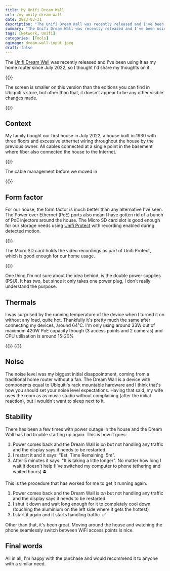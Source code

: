 ```yaml
---
title: My Unifi Dream Wall
url: /my-unify-dream-wall
date: 2023-03-31
description: "The Unifi Dream Wall was recently released and I've been using it as my home router since July 2022, so I thought I'd share my thoughts on it."
summary: "The Unifi Dream Wall was recently released and I've been using it as my home router since July 2022, so I thought I'd share my thoughts on it."
tags: [Network, Unifi]
categories: [Tools]
ogimage: dream-wall-input.jpeg
draft: false
---
```


The [Unifi Dream Wall][1] was recently released and I've been using it as my home router since July 2022, so I thought I'd share my thoughts on it.

{{<post-image image="cablebox-open.jpeg" alt="Unifi Dream Wall beneath cable box mounted on wall" >}}
<p>The screen is smaller on this version than the editions you can find in Ubiquiti's store, but other than that, it doesn't appear to be any other visible changes made.</p>
{{</post-image>}}

## Context
My family bought our first house in July 2022, a house built in 1930 with three floors and excessive ethernet wiring throughout the house by the previous owner. All cables connected at a single point in the basement where fiber also connected the house to the Internet.

{{<post-image image="cable-mess.jpg" alt="Cable mess" >}}
<p>The cable management before we moved in</p>
{{</post-image>}}


## Form factor
For our house, the form factor is much better than any alternative I've seen. The Power over Ethernet (PoE) ports also mean I have gotten rid of a bunch of PoE injectors around the house. The Micro SD card slot is good enough for our storage needs using [Unifi Protect][2] with recording enabled during detected motion.

{{<post-image image="protect.jpeg" alt="Micro-SD card slot" >}}
<p>The Micro SD card holds the video recordings as part of Unifi Protect, which is good enough for our home usage.</p>
{{</post-image>}}

One thing I'm not sure about the idea behind, is the double power supplies (PSU). It has two, but since it only takes one power plug, I don't really understand the purpose.

## Thermals

I was surprised by the running temperature of the device when I turned it on without any load, quite hot. Thankfully it's pretty much the same after connecting my devices, around 64°C. I'm only using around 33W out of maximum 420W PoE capacity though (3 access points and 2 cameras) and CPU utilisation is around 15-20%

{{<post-image image="temp.jpeg" alt="Dream Wall showing temperature on display. 64 degrees Celsius, 147 degrees Fahrenheit" width="500" />}}
{{<post-image image="cpu.jpeg" alt="Dream Wall showing CPU load on display" width="500" />}}

## Noise
The noise level was my biggest initial disappointment, coming from a traditional home router without a fan. The Dream Wall is a device with components equal to Ubiquiti's rack mountable hardware and I think that's how you should set your noise level expectations. Having that said, my wife uses the room as as music studio without complaining (after the initial reaction), but I wouldn't want to sleep next to it.

## Stability
There has been a few times with power outage in the house and the Dream Wall has had trouble starting up again. This is how it goes:
1. Power comes back and the Dream Wall is *on* but not handling any traffic and the display says it needs to be restarted.
2. I restart it and it says: "Est. Time Remaining: 5m". 
3. After 5 minutes it says: "It is taking a little longer". No matter how long I wait it doesn't help (I've switched my computer to phone tethering and waited hours) ⛔

This is the procedure that has worked for me to get it running again.
1. Power comes back and the Dream Wall is *on*  but not handling any traffic and the display says it needs to be restarted.
2. I shut it down and wait long enough for it to completely cool down (touching the aluminium on the left side where it gets the hottest)
3. I start it again and it starts handling traffic. ✅

Other than that, it's been great. Moving around the house and watching the phone seamlessly switch between WiFi access points is nice. 

## Final words

All in all, I'm happy with the purchase and would recommend it to anyone with a similar need.

[1]: https://store.ui.com/collections/unifi-network-unifi-os-consoles/products/dream-wall
[2]: https://store.ui.com/collections/unifi-protect
